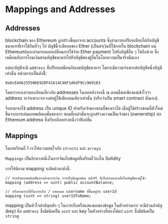 # Mappings and Addresses

## Addresses

blockchain ของ Ethereum ถูกสร้างขึ้นมาจาก accounts ซึ่งสามารถเปรียบเทียบได้กับบัญชีธนาคารที่เราใช้กันทั่วๆ ไป บัญชีนี้จะมียอดของ Ether (เป็นค่าเงินที่ใช้ภายใน blockchain บน Ethereum)และสามารถแลกเปลี่ยนการใช้จ่าย Ether payment ไปยังบัญชีอื่น ๆ ได้อีกด้วย ซึ่งเหมือนกับการโอนเงินผ่านบัญชีธนาคารไปยังบัญชีของผู้อื่นในโลกความเป็นจริงนั่นเอง

แต่ละบัญชีจะมี `address` ที่เปรียบเสมือนกับเลขบัญชีธนาคาร โดยจะมีความจำเพาะต่อบัญชีหนึ่งบัญชี เท่านั้น หน้าตาจะเป็นดังนี้้:

`0x0cE446255506E92DF41614C46F1d6df9Cc969183`

โดยเราจะลงรายละเอียดเกี่ยวกับ addresses ในบทหลังจากนี้ ณ ตอนนี้ขอเพียงแค่เข้าใจว่า address จะจำเพาะเจาะจงต่อผู้ใช้เพียงคนเดียวเท่านั้น (หรือว่าเป็น smart contract นั่นเอง).

จึงสามารถใช้ address เป็น unique ID สำหรับเจ้าของซอมบี้ของเราได้ เมื่อผู้ใช้สร้างซอมบี้ตัวใหม่ขึ้นจากการเล่นแอพพลิคเคชั่นของเรา ซอมบี้เหล่านั้นจะถูกสร้างความเป็นเจ้าของ (ownership) ต่อ Ethereum address ซึ่งเรียกอีกอย่างหนึ่งว่าฟังก์ชั่น

## Mappings

ในบทเรียนที่ 1 เราให้ความสนใจกับ `structs` และ `arrays`

`Mappings` เป็นอีกทางหนึ่งในการจัดเก็บข้อมูลที่เตรียมไว้ลงใน Solidity

การให้นิยาม mapping จะมีหน้าตาดังนี้:

```
// สำหรับแอพพลิเคชั่นทางด้านการเงิน การเก็บข้อมูลชนิด uint ที่เก็บยอดคงเหลื่อในบัญชีของผู้ใช้:
mapping (address => uint) public accountBalance;

// หรือสามารถใช้ในการเก็บ / แสดงผล username ที่ขึ้นอยู่กับ userId
mapping (uint => string) userIdToName;
```

mapping เป็นหัวใจสำคัญหลัก ๆ ในการเก็บหรือแสดงผลของข้อมูล ในตัวอย่างแรก จะมีส่วนสำคัญ (key) คือ `address` ซึ่งมีชนิดเป็น `uint` และ key ในตัวอย่างที่สองได้แก่ `uint` ซึ่งมีชนิดเป็น `string`
